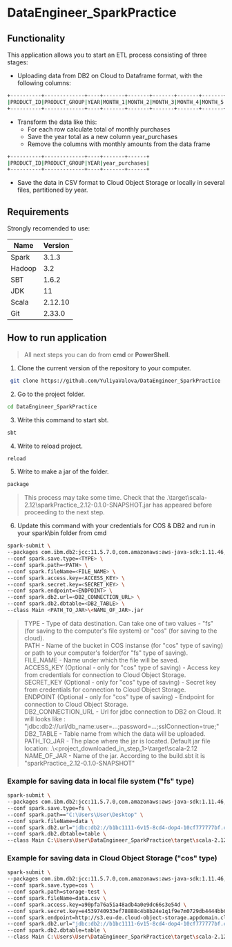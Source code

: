 # DataEngineer_SparkPractice

## Functionality
This application allows you to start an ETL process consisting of three stages:
- Uploading data from DB2 on Cloud to Dataframe format, with the following columns:
```sh
+----------+-------------+----+-------+-------+-------+-------+-------+-------+-------+-------+-------+--------+--------+--------+
|PRODUCT_ID|PRODUCT_GROUP|YEAR|MONTH_1|MONTH_2|MONTH_3|MONTH_4|MONTH_5|MONTH_6|MONTH_7|MONTH_8|MONTH_9|MONTH_10|MONTH_11|MONTH_12|
+----------+-------------+----+-------+-------+-------+-------+-------+-------+-------+-------+-------+--------+--------+--------+
```
- Transform the data like this:
   * For each row calculate total of monthly purchases
   * Save the year total as a new column year_purchases
   * Remove the columns with monthly amounts from the data frame
```sh
+----------+-------------+----+-------+------+
|PRODUCT_ID|PRODUCT_GROUP|YEAR|year_purchases|
+----------+-------------+----+-------+------+
```
- Save the data in CSV format to Cloud Object Storage or locally in several files, partitioned by year.

## Requirements
Strongly recomended to use:

| Name | Version |
| ------ | ------ |
| Spark | 3.1.3 |
| Hadoop | 3.2 |
| SBT | 1.6.2 |
| JDK | 11 |
| Scala | 2.12.10 |
| Git | 2.33.0 |

## How to run application
>All next steps you can do from <b>cmd</b> or <b>PowerShell</b>.
1. Clone the current version of the repository to your computer.
```sh
 git clone https://github.com/YuliyaValova/DataEngineer_SparkPractice
```
2. Go to the project folder.
```sh
cd DataEngineer_SparkPractice
```
3. Write this command to start sbt.
```sh
sbt 
```
4. Write to reload project. 
```sh
reload
```
5. Write to make a jar of the folder.
```sh
package
```
>This process may take some time.
>Check that the .\target\scala-2.12\sparkPractice_2.12-0.1.0-SNAPSHOT.jar has appeared before proceeding to the next step.
  
6. Update this command with your credentials for COS & DB2 and run in your spark\bin folder from cmd
```sh
spark-submit \
--packages com.ibm.db2:jcc:11.5.7.0,com.amazonaws:aws-java-sdk:1.11.46,com.ibm.stocator:stocator:1.1.4 \
--conf spark.save.type=<TYPE> \
--conf spark.path=<PATH> \
--conf spark.fileName=<FILE_NAME> \
--conf spark.access.key=<ACCESS_KEY> \
--conf spark.secret.key=<SECRET_KEY> \
--conf spark.endpoint=<ENDPOINT> \
--conf spark.db2.url=<DB2_CONNECTION_URL> \
--conf spark.db2.dbtable=<DB2_TABLE> \
--class Main <PATH_TO_JAR>\<NAME_OF_JAR>.jar
```
>TYPE - Type of data destination. Can take one of two values - "fs" (for saving to the computer's file system) or "cos" (for saving to the cloud). <br>
>PATH - Name of the bucket in COS instanse (for "cos" type of saving) or path to your computer's folder(for "fs" type of saving). <br>
>FILE_NAME - Name under which the file will be saved. <br>
>ACCESS_KEY (Optional - only for "cos" type of saving) - Access key from credentials for connection to Cloud Object Storage. <br>
>SECRET_KEY (Optional - only for "cos" type of saving) - Secret key from credentials for connection to Cloud Object Storage. <br>
>ENDPOINT (Optional - only for "cos" type of saving) - Endpoint for connection to Cloud Object Storage. <br>
>DB2_CONNECTION_URL - Url for jdbc connection to DB2 on Cloud. It will looks like : "jdbc:db2://url/db_name:user=...;password=...;sslConnection=true;" <br>
>DB2_TABLE - Table name from which the data will be uploaded. <br>
>PATH_TO_JAR - The place where the jar is located. Default jar file location: .\\<project_downloaded_in_step_1>\target\scala-2.12 <br>
>NAME_OF_JAR - Name of the jar. According to the build.sbt it is "sparkPractice_2.12-0.1.0-SNAPSHOT" <br>

### Example for saving data in local file system ("fs" type)
```sh
spark-submit \
--packages com.ibm.db2:jcc:11.5.7.0,com.amazonaws:aws-java-sdk:1.11.46,com.ibm.stocator:stocator:1.1.4 \
--conf spark.save.type=fs \
--conf spark.path=="C:\Users\User\Desktop" \
--conf spark.fileName=data \
--conf spark.db2.url="jdbc:db2://b1bc1111-6v15-8cd4-dop4-10cf777777bf.c1ogj3sd0qgqu0lqde00.databases.appdomain.cloud:37506/bludb:user=qq11111;password=AAA11Aaa1a111Aaa;sslConnection=true;" \
--conf spark.db2.dbtable=table \
--class Main C:\Users\User\DataEngineer_SparkPractice\target\scala-2.12\sparkPractice_2.12-0.1.0-SNAPSHOT.jar
``` 

### Example for saving data in Cloud Object Storage ("cos" type)
```sh
spark-submit \
--packages com.ibm.db2:jcc:11.5.7.0,com.amazonaws:aws-java-sdk:1.11.46,com.ibm.stocator:stocator:1.1.4 \
--conf spark.save.type=cos \
--conf spark.path=storage-test \
--conf spark.fileName=data.csv \
--conf spark.access.key=a90pfa76a5ia48adb4a0e9dc66s3e54d \ 
--conf spark.secret.key=e4539740933ef78888c4b8b24e1q1f9e7m0729db4444bb68 \
--conf spark.endpoint=http://s3.eu-de.cloud-object-storage.appdomain.cloud \
--conf spark.db2.url="jdbc:db2://b1bc1111-6v15-8cd4-dop4-10cf777777bf.c1ogj3sd0qgqu0lqde00.databases.appdomain.cloud:37506/bludb:user=qq11111;password=AAA11Aaa1a111Aaa;sslConnection=true;" \
--conf spark.db2.dbtable=table \
--class Main C:\Users\User\DataEngineer_SparkPractice\target\scala-2.12\sparkPractice_2.12-0.1.0-SNAPSHOT.jar
``` 
